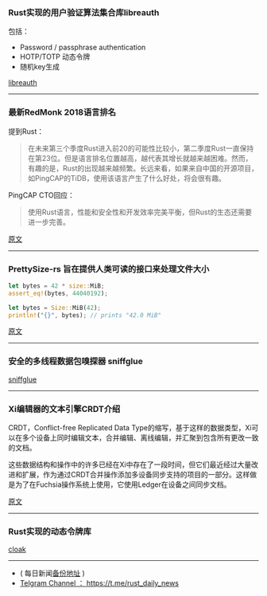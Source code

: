 ### Rust实现的用户验证算法集合库libreauth

包括：

-  Password / passphrase authentication
- HOTP/TOTP 动态令牌
- 随机key生成

[libreauth](https://github.com/breard-r/libreauth)

---

### 最新RedMonk 2018语言排名

提到Rust：

> 在未来第三个季度Rust进入前20的可能性比较小，第二季度Rust一直保持在第23位。但是语言排名位置越高，越代表其增长就越来越困难。然而，有趣的是，Rust的出现越来越频繁。长远来看，如果来自中国的开源项目，如PingCAP的TiDB，使用该语言产生了什么好处，将会很有趣。

PingCAP CTO回应：

> 使用Rust语言，性能和安全性和开发效率完美平衡，但Rust的生态还需要进一步完善。


[原文](https://redmonk.com/sogrady/2018/08/10/language-rankings-6-18/)

---

### PrettySize-rs 旨在提供人类可读的接口来处理文件大小

```rust
let bytes = 42 * size::MiB;
assert_eq!(bytes, 44040192);

let bytes = Size::MiB(42);
println!("{}", bytes); // prints "42.0 MiB"
```

[原文](https://neosmart.net/blog/2018/prettysize-for-rust/)

---

### 安全的多线程数据包嗅探器 sniffglue

[sniffglue](https://github.com/kpcyrd/sniffglue)

---

### Xi编辑器的文本引擎CRDT介绍

CRDT，Conflict-free Replicated Data Type的缩写，基于这样的数据类型，Xi可以在多个设备上同时编辑文本，合并编辑、离线编辑，并汇聚到包含所有更改一致的文档。

这些数据结构和操作中的许多已经在Xi中存在了一段时间，但它们最近经过大量改进和扩展，作为通过CRDT合并操作添加多设备同步支持的项目的一部分。这样做是为了在Fuchsia操作系统上使用，它使用Ledger在设备之间同步文档。

[原文](https://github.com/google/xi-editor/blob/e8065a3993b80af0aadbca0e50602125d60e4e38/doc/crdt-details.md)

---

### Rust实现的动态令牌库

[cloak](https://github.com/evansmurithi/cloak)

---

- ( 每日新闻[备份地址](https://github.com/RustStudy/rust_daily_news) )
- [Telgram Channel ： https://t.me/rust_daily_news ](https://t.me/rust_daily_news )
